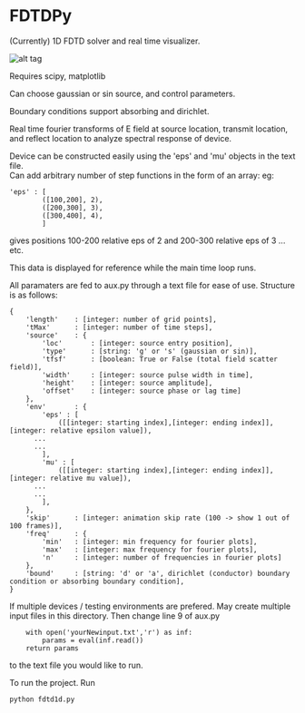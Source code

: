 FDTDPy
======

(Currently) 1D FDTD solver and real time visualizer.


![alt tag](https://raw.githubusercontent.com/twhughes/FDTDPy/master/ex.png)

Requires scipy, matplotlib

Can choose gaussian or sin source, and control parameters.

Boundary conditions support absorbing and dirichlet.

Real time fourier transforms of E field at source location, transmit location, and reflect location to analyze spectral response of device.

Device can be constructed easily using the 'eps' and 'mu' objects in the text file.  
Can add arbitrary number of step functions in the form of an array:
eg:  

    'eps' : [
			([100,200], 2),
			([200,300], 3),
			([300,400], 4),
			]

gives positions 100-200 relative eps of 2 and 200-300 relative eps of 3 ... etc.
			
This data is displayed for reference while the main time loop runs.

All paramaters are fed to aux.py through a text file for ease of use.  Structure is as follows:

    {
    	'length'    : [integer: number of grid points],
    	'tMax'      : [integer: number of time steps],
    	'source'    : {
    		'loc'   	: [integer: source entry position],
    		'type'  	: [string: 'g' or 's' (gaussian or sin)],
    		'tfsf'  	: [boolean: True or False (total field scatter field)],
    		'width'     : [integer: source pulse width in time],
    		'height'    : [integer: source amplitude],
    		'offset'    : [integer: source phase or lag time]
    	},
    	'env'       : {
    		'eps' : [
    			([[integer: starting index],[integer: ending index]], [integer: relative epsilon value]),
          ...
          ...
    		],
    		'mu' : [
    			([[integer: starting index],[integer: ending index]], [integer: relative mu value]),
          ...
          ...
    		],
    	},
    	'skip'      : [integer: animation skip rate (100 -> show 1 out of 100 frames)],
    	'freq'      : {
    		'min'   : [integer: min frequency for fourier plots],
    		'max'   : [integer: max frequency for fourier plots],
    		'n'     : [integer: number of frequencies in fourier plots]
    	},
    	'bound'     : [string: 'd' or 'a', dirichlet (conductor) boundary condition or absorbing boundary condition],
    }

If multiple devices / testing environments are prefered.  May create multiple input files in this directory.  Then change line 9 of aux.py


    	with open('yourNewinput.txt','r') as inf:
    		params = eval(inf.read())
    	return params
    	
to the text file you would like to run.

To run the project.  Run

    python fdtd1d.py
    



